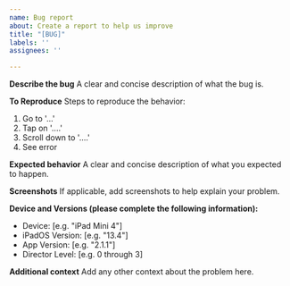 ```yaml
---
name: Bug report
about: Create a report to help us improve
title: "[BUG]"
labels: ''
assignees: ''

---
```


**Describe the bug**
A clear and concise description of what the bug is.

**To Reproduce**
Steps to reproduce the behavior:
1. Go to '...'
2. Tap on '....'
3. Scroll down to '....'
4. See error

**Expected behavior**
A clear and concise description of what you expected to happen.

**Screenshots**
If applicable, add screenshots to help explain your problem.

**Device and Versions (please complete the following information):**
 - Device: [e.g. "iPad Mini 4"]
 - iPadOS Version: [e.g. "13.4"]
 - App Version: [e.g. "2.1.1"]
 - Director Level: [e.g. 0 through 3]

**Additional context**
Add any other context about the problem here.

